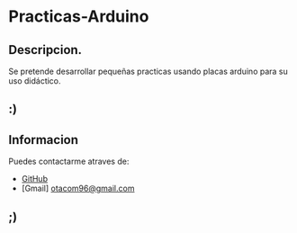# Practicas-Arduino
## Descripcion.

Se pretende desarrollar pequeñas practicas usando placas arduino para su uso didáctico.

## :)

## Informacion
Puedes contactarme atraves de:

- [GitHub](https://github.com/CarlosEduardo96)
- [Gmail] otacom96@gmail.com

## ;)
